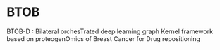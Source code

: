# BTOB
BTOB-D : Bilateral orchesTrated deep learning graph Kernel framework  based on proteogenOmics of Breast Cancer for Drug repositioning
